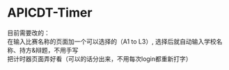 # APICDT-Timer
目前需要改的：<br>
在输入比赛名称的页面加一个可以选择的（A1 to L3）, 选择后就自动输入学校名称、持方&辩题，不用手写<br>
把计时器页面弄好看（可以的话分出来，不用每次login都重新打字）
